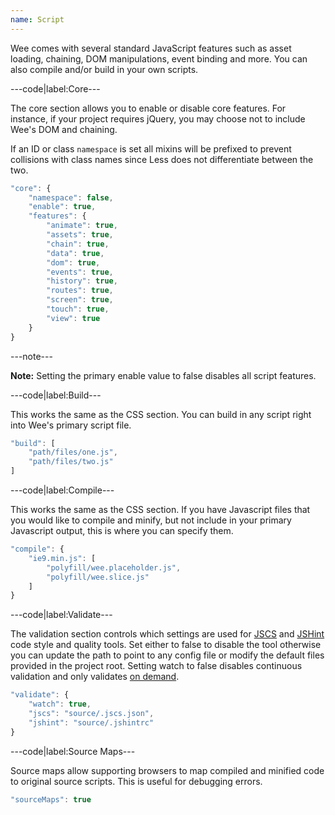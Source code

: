 ```yaml
---
name: Script
---
```


Wee comes with several standard JavaScript features such as asset loading, chaining, DOM manipulations, event binding and more. You can also compile and/or build in your own scripts.

---code|label:Core---

The core section allows you to enable or disable core features. For instance, if your project requires jQuery, you may choose not to include Wee's DOM and chaining.

If an ID or class `namespace` is set all mixins will be prefixed to prevent collisions with class names since Less does not differentiate between the two. 

```javascript
"core": {
	"namespace": false,
	"enable": true,
	"features": {
		"animate": true,
		"assets": true,
		"chain": true,
		"data": true,
		"dom": true,
		"events": true,
		"history": true,
		"routes": true,
		"screen": true,
		"touch": true,
		"view": true
	}
}
```

---note---

**Note:** Setting the primary enable value to false disables all script features.

---code|label:Build---

This works the same as the CSS section. You can build in any script right into Wee's primary script file.

```javascript
"build": [
	"path/files/one.js",
	"path/files/two.js"
]
```

---code|label:Compile---

This works the same as the CSS section. If you have Javascript files that you would like to compile and minify, but not include in your primary Javascript output, this is where you can specify them.

```javascript
"compile": {
	"ie9.min.js": [
		"polyfill/wee.placeholder.js",
		"polyfill/wee.slice.js"
	]
}
```

---code|label:Validate---

The validation section controls which settings are used for [JSCS](http://jscs.info/) and [JSHint](http://jshint.com/) code style and quality tools. Set either to false to disable the tool otherwise you can update the path to point to any config file or modify the default files provided in the project root. Setting watch to false disables continuous validation and only validates [on demand](/build/validation).

```javascript
"validate": {
	"watch": true,
	"jscs": "source/.jscs.json",
	"jshint": "source/.jshintrc"
}
```

---code|label:Source Maps---

Source maps allow supporting browsers to map compiled and minified code to original source scripts. This is useful for debugging errors.

```javascript
"sourceMaps": true
```